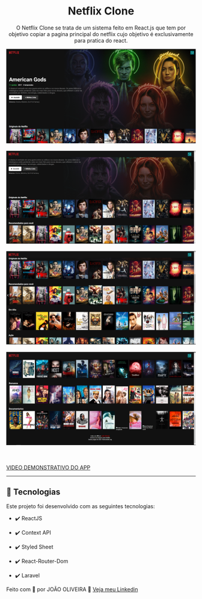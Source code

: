<h1 align="center">Netflix Clone</h1>

<p align="center">O Netflix Clone se trata de um sistema feito em React.js que tem por objetivo copiar a pagina principal do netflix cujo objetivo é exclusivamente para pratica do react.</p>

<div align="center" >
  <img src="./github_img/img1.PNG"><br/><br/>
  <img src="./github_img/img2.png"><br/><br/>
  <img src="./github_img/img3.png"><br/><br/>
  <img src="./github_img/img4.png"><br/><br/>
</div><br/>

<a href="https://joaoweb.com.br/Netflix_clone.gif" align="center"> VIDEO DEMONSTRATIVO DO APP </a>


---


## 🚀 Tecnologias

Este projeto foi desenvolvido com as seguintes tecnologias:


- ✔️ ReactJS

- ✔️ Context API

- ✔️ Styled Sheet

- ✔️ React-Router-Dom

- ✔️ Laravel


Feito com 💜 por JOÃO OLIVEIRA 👋 [Veja meu Linkedin](https://www.linkedin.com/in/joao-php/)
<br>

